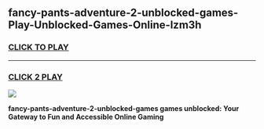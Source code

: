 
## fancy-pants-adventure-2-unblocked-games-Play-Unblocked-Games-Online-lzm3h
<h3>
<a href="https://premium76.site?title=fancy-pants-adventure-2-unblocked-games&ref=25A">CLICK TO PLAY</a></h3>
<hr>

<h3>
<a href="https://premium76.site?title=fancy-pants-adventure-2-unblocked-games&ref=25A">CLICK 2 PLAY</a>
  
</h3>

<a href="https://premium76.site?title=fancy-pants-adventure-2-unblocked-games&ref=25A"><img src="https://clearcache.store/games.png"></a>


**fancy-pants-adventure-2-unblocked-games games unblocked: Your Gateway to Fun and Accessible Online Gaming**
